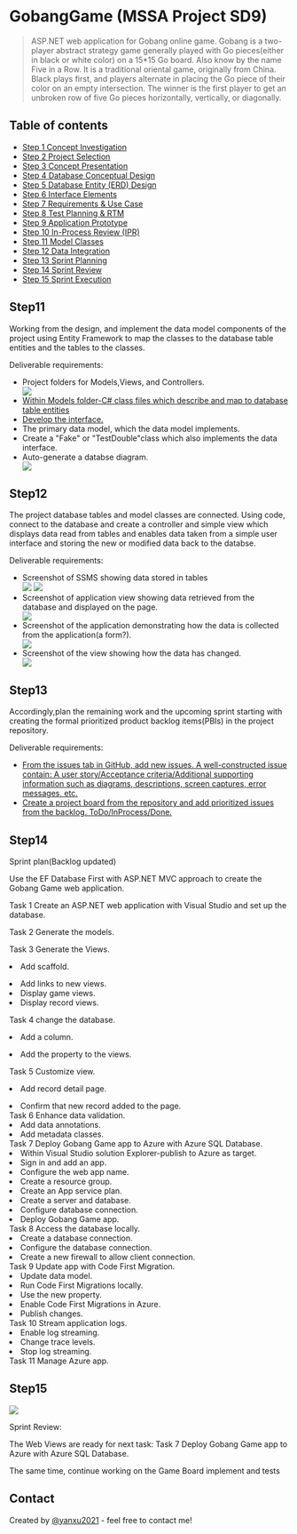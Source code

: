 # GobangGame (MSSA Project SD9)
>ASP.NET web application for Gobang online game.
>Gobang is a two-player abstract strategy game generally played with Go pieces(either in black or white color) on a 15*15 Go board. Also know by the name Five in a Row.
>It is a traditional oriental game, originally from China. 
>Black plays first, and players alternate in placing the Go piece of their color on an empty intersection. 
>The winner is the first player to get an unbroken row of five Go pieces horizontally, vertically, or diagonally.

## Table of contents
* [Step 1 Concept Investigation](#Step1)
* [Step 2 Project Selection](#Step2)
* [Step 3 Concept Presentation](#step3)
* [Step 4 Database Conceptual Design](#step4)
* [Step 5 Database Entity (ERD) Design](#step5)
* [Step 6 Interface Elements](#step6)
* [Step 7 Requirements & Use Case](#step7)
* [Step 8 Test Planning & RTM](#step8)
* [Step 9 Application Prototype](#step9)
* [Step 10 In-Process Review (IPR)](#step10)
* [Step 11 Model Classes](#Step11)
* [Step 12 Data Integration](#Step12)
* [Step 13 Sprint Planning](#Step13)
* [Step 14 Sprint Review](#Step14)
* [Step 15 Sprint Execution](#Step15)

## Step11
<p>Working from the design, and implement the data model components of the project using Entity Framework to map the classes to the database table entities and the tables to the classes.</p>
<p>Deliverable requirements:
  <ul>
    <li>Project folders for Models,Views, and Controllers.</a></li>
    <img src="https://github.com/yanxu2021/GobangGame/blob/master/ScreenShots/1Folders%20for%20MVC.JPG">
    <li><a href="https://github.com/yanxu2021/GobangGame/tree/master/GobangGame/Models">Within Models folder-C# class files which describe and map to database table entities</a></li>
    <li><a href='https://github.com/yanxu2021/GobangGame/blob/master/GobangGame/Models/IGameRepository.cs'>Develop the interface.</a></li>
    <li>The primary data model, which the data model implements.</li>
    <li>Create a "Fake" or "TestDouble"class which also implements the data interface.</li>
    <li>Auto-generate a databse diagram.</li>
    <img src="https://github.com/yanxu2021/Gobang-Game-With-Computer/blob/main/Gobang%20Game%20ERD.JPG">
    </ul>
  </p>
  
## Step12
<p>The project database tables and model classes are connected. Using code, connect to the database and create a controller and simple view which displays data read from tables and enables data taken from a simple user interface and storing the new or modified data back to the databse.</p>
<p>Deliverable requirements:
  <ul>
    <li>Screenshot of SSMS showing data stored in tables</li>
    <img src="https://github.com/yanxu2021/GobangGame/blob/master/ScreenShots/9.JPG">
    <img src="https://github.com/yanxu2021/GobangGame/blob/master/ScreenShots/17%20View%20Tabels.JPG">
    <li>Screenshot of application view showing data retrieved from the database and displayed on the page.</li>
       <img src="https://github.com/yanxu2021/GobangGame/blob/master/ScreenShots/12.JPG">
    <li>Screenshot of the application demonstrating how the data is collected from the application(a form?).</li>
       <img src="https://github.com/yanxu2021/GobangGame/blob/master/ScreenShots/17%20View%20Tabels.JPG">
    <li>Screenshot of the view showing how the data has changed.</li>
       <img src="https://github.com/yanxu2021/GobangGame/blob/master/ScreenShots/13.JPG"> 
    </ul>
  </p>

## Step13
<p>Accordingly,plan the remaining work and the upcoming sprint starting with creating the formal prioritized product backlog items(PBIs) in the project repository.</p>
<p>Deliverable requirements:
  <ul>
    <li><a href="">From the issues tab in GitHub, add new issues. A well-constructed issue contain: A user story/Acceptance criteria/Additional supporting information such as diagrams, descriptions, screen captures, error messages, etc.</a></li>
    <li><a href="">Create a project board from the repository and add prioritized issues from the backlog. ToDo/InProcess/Done.</a></li>
    </ul>
  </p>

## Step14

Sprint plan(Backlog updated)
<p>Use the EF Database First with ASP.NET MVC approach to create the Gobang Game web application.</p>
<ui>Task 1 Create an ASP.NET web application with Visual Studio and set up the database.</ui>

<ui>Task 2 Generate the models.</ui>

<ui>Task 3 Generate the Views.</ui>

<ui><li>Add scaffold.</li>
<li>Add links to new views.</li>
<li>Display game views.</li>
<li>Display record views.</li></ui>

<ui>Task 4 change the database.</ui>

<ui><li>Add a column.</li>
<li>Add the property to the views.</li></ui>

<ui>Task 5 Customize view.</ui>

<ui><li>Add record detail page.</li>
<li>Confirm that new record added to the page.</li>
<ui>Task 6 Enhance data validation.</ui>
<ui><li>Add data annotations.</li>
<li>Add metadata classes.</li></ui>
<ui>Task 7 Deploy Gobang Game app to Azure with Azure SQL Database.</ui>
<ui><li>Within Visual Studio solution Explorer-publish to Azure as target.</li>
<li>Sign in and add an app.</li>
<li>Configure the web app name.</li>
<li>Create a resource group.</li>
<li>Create an App service plan.</li>
<li>Create a server and database.</li>
<li>Configure database connection.</li>
<li>Deploy Gobang Game app.</li></ui>
<ui>Task 8 Access the database locally.</ui>
<ui><li>Create a database connection.</li>
<li>Configure the database connection.</li>
<li>Create a new firewall to allow client connection.</li></ui>
<ui>Task 9 Update app with Code First Migration.<ui>
<ui><li>Update data model.</li>
<li>Run Code First Migrations locally.</li>
<li>Use the new property.</li>
<li>Enable Code First Migrations in Azure.</li>
<li>Publish changes.</li></ui>
<ui>Task 10 Stream application logs.</ui>
<ui><li>Enable log streaming.</li>
<li>Change trace levels.</li>
<li>Stop log streaming.</li></ui>
<ui>Task 11 Manage Azure app.</ui>



## Step15
<img src="https://github.com/yanxu2021/GobangGame/blob/master/Sprint/Sprint2%20Review.JPG">
<p>Sprint Review:</p>
<p>The Web Views are ready for next task: 
Task 7 Deploy Gobang Game app to Azure with Azure SQL Database.</p>
<p>The same time, continue working on the Game Board implement and tests</p>

## Contact
Created by [@yanxu2021](https://www.linkedin.com/in/yanxu2021/) - feel free to contact me!
